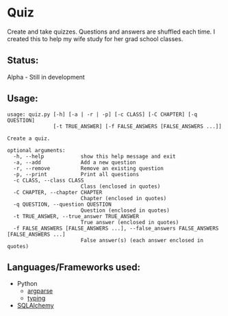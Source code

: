 # Quiz
Create and take quizzes. Questions and answers are shuffled each time. I created this to help my wife study for her grad school classes.

## Status:
Alpha - Still in development

## Usage:
```
usage: quiz.py [-h] [-a | -r | -p] [-c CLASS] [-C CHAPTER] [-q QUESTION]
               [-t TRUE_ANSWER] [-f FALSE_ANSWERS [FALSE_ANSWERS ...]]

Create a quiz.

optional arguments:
  -h, --help            show this help message and exit
  -a, --add             Add a new question
  -r, --remove          Remove an existing question
  -p, --print           Print all questions
  -c CLASS, --class CLASS
                        Class (enclosed in quotes)
  -C CHAPTER, --chapter CHAPTER
                        Chapter (enclosed in quotes)
  -q QUESTION, --question QUESTION
                        Question (enclosed in quotes)
  -t TRUE_ANSWER, --true_answer TRUE_ANSWER
                        True answer (enclosed in quotes)
  -f FALSE_ANSWERS [FALSE_ANSWERS ...], --false_answers FALSE_ANSWERS [FALSE_ANSWERS ...]
                        False answer(s) (each answer enclosed in quotes)
```
## Languages/Frameworks used:
* Python
  * [argparse](https://docs.python.org/3/library/argparse.html)
  * [typing](https://docs.python.org/3/library/typing.html)
* [SQLAlchemy](https://www.sqlalchemy.org/)
